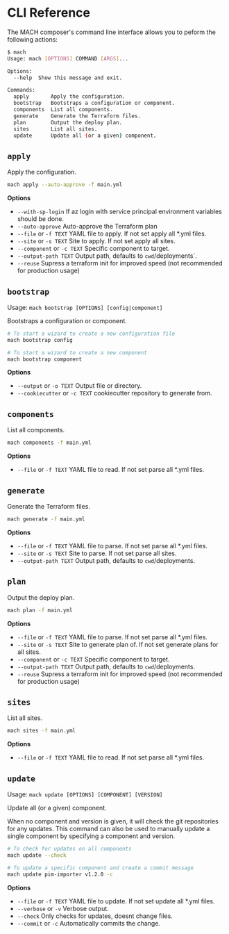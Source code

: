 # CLI Reference

The MACH composer's command line interface allows you to peform the following actions:

```bash
$ mach
Usage: mach [OPTIONS] COMMAND [ARGS]...

Options:
  --help  Show this message and exit.

Commands:
  apply       Apply the configuration.
  bootstrap   Bootstraps a configuration or component.
  components  List all components.
  generate    Generate the Terraform files.
  plan        Output the deploy plan.
  sites       List all sites.
  update      Update all (or a given) component.
```


## `apply`

Apply the configuration.

```bash
mach apply --auto-approve -f main.yml
```

**Options**

- `--with-sp-login` If az login with service principal environment variables should be done.
- `--auto-approve` Auto-approve the Terraform plan
- `--file` or `-f TEXT` YAML file to apply. If not set apply all *.yml files.
- `--site` or `-s TEXT` Site to apply. If not set apply all sites.
- `--component` or `-c TEXT` Specific component to target.
- `--output-path TEXT` Output path, defaults to `cwd`/deployments`.
- `--reuse` Supress a terraform init for improved speed (not recommended for production usage)


## `bootstrap`

Usage: `mach bootstrap [OPTIONS] [config|component]`

Bootstraps a configuration or component.

```bash
# To start a wizard to create a new configuration file
mach bootstrap config

# To start a wizard to create a new component
mach bootstrap component
```

**Options**

- `--output` or `-o TEXT` Output file or directory.
- `--cookiecutter` or `-c TEXT` cookiecutter repository to generate from.


## `components`
List all components.

```bash
mach components -f main.yml
```

**Options**

- `--file` or `-f TEXT` YAML file to read. If not set parse all *.yml files.

## `generate`
Generate the Terraform files.

```bash
mach generate -f main.yml
```

**Options**

- `--file` or `-f TEXT` YAML file to parse. If not set parse all *.yml files.
- `--site` or `-s TEXT` Site to parse. If not set parse all sites.
- `--output-path TEXT` Output path, defaults to `cwd`/deployments.


## `plan`
Output the deploy plan.

```bash
mach plan -f main.yml
```

**Options**

- `--file` or `-f TEXT` YAML file to parse. If not set parse all *.yml files.
- `--site` or `-s TEXT` Site to generate plan of. If not set generate plans for all sites.
- `--component` or `-c TEXT` Specific component to target.
- `--output-path TEXT` Output path, defaults to `cwd`/deployments.
- `--reuse` Supress a terraform init for improved speed (not recommended for production usage)


## `sites`
List all sites.

```bash
mach sites -f main.yml
```

**Options**

- `--file` or `-f TEXT` YAML file to read. If not set parse all *.yml files.

## `update`

Usage: `mach update [OPTIONS] [COMPONENT] [VERSION]`

Update all (or a given) component.

When no component and version is given, it will check the git repositories
for any updates. This command can also be used to manually update a single
component by specifying a component and version.

```bash
# To check for updates on all components
mach update --check

# To update a specific component and create a commit message
mach update pim-importer v1.2.0 -c
```

**Options**

- `--file` or `-f TEXT` YAML file to update. If not set update all *.yml files.
- `--verbose` or `-v` Verbose output.
- `--check` Only checks for updates, doesnt change files.
- `--commit` or `-c` Automatically commits the change.

